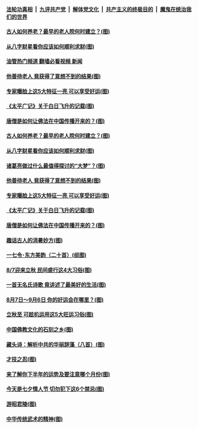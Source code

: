 ####  [法轮功真相](../../../../basic/blob/master/README.md?t=08081231) &nbsp;|&nbsp; [九评共产党](../../../../9ping.md/blob/master/README.md?t=08081231) &nbsp;|&nbsp; [解体党文化](../../../../jtdwh.md/blob/master/README.md?t=08081231)  &nbsp;|&nbsp; [共产主义的终极目的](../../../../gczydzjmd.md/blob/master/README.md?t=08081231) &nbsp;|&nbsp; [魔鬼在统治我们的世界](../../../../mgztzwmdsj.md/blob/master/README.md?t=08081231) 

#### [古人如何养老？最早的老人院何时建立？(图)](../pages/p7/1013351.md?t=08081231) 

#### [从八字财星看你应该如何顺利求财(图)](../pages/p7/1012773.md?t=08081231) 

#### [油管热门频道 翻墙必看视频 新闻](http://45.76.130.85:81/youtube.html?08081231)

#### [他善待老人 竟获得了意想不到的结果(图)](../pages/p7/1013480.md?t=08081231) 

#### [专家曝脸上这5大特征一亮 可以享受好运(图)](../pages/p7/1013643.md?t=08081231) 

#### [《太平广记》关于白日飞升的记载(图)](../pages/p7/1013337.md?t=08081231) 

#### [唐僧是如何让佛法在中国传播开来的？(图)](../pages/p7/1013611.md?t=08081231) 

#### [古人如何养老？最早的老人院何时建立？(图)](../pages/p7/1013351.md?t=08081231) 

#### [从八字财星看你应该如何顺利求财(图)](../pages/p7/1012773.md?t=08081231) 

#### [诸葛亮做过什么最值得探讨的“大梦”？(图)](../pages/p7/1013608.md?t=08081231) 

#### [他善待老人 竟获得了意想不到的结果(图)](../pages/p7/1013480.md?t=08081231) 

#### [专家曝脸上这5大特征一亮 可以享受好运(图)](../pages/p7/1013643.md?t=08081231) 

#### [《太平广记》关于白日飞升的记载(图)](../pages/p7/1013337.md?t=08081231) 

#### [唐僧是如何让佛法在中国传播开来的？(图)](../pages/p7/1013611.md?t=08081231) 

#### [趣话古人的消暑妙方(图)](../pages/p7/1013209.md?t=08081231) 

#### [一七令･东方美韵（二十首）(组图)](../pages/p7/1013324.md?t=08081231) 

#### [8/7迎来立秋 民间盛行这4大习俗(图)](../pages/p7/1013125.md?t=08081231) 

#### [一首无名氏诗歌 竟讲述了最美好的生活(图)](../pages/p7/1013322.md?t=08081231) 

#### [8月7日～9月6日 你的好运会在哪里？(图)](../pages/p7/1013091.md?t=08081231) 

#### [立秋至 可趁机运用这5大旺运习俗(图)](../pages/p7/1013285.md?t=08081231) 

#### [中国佛教文化的石刻之乡(图)](../pages/p7/1013514.md?t=08081231) 

#### [藏头诗：解析中共的华丽辞藻（八首）(图)](../pages/p7/1013171.md?t=08081231) 

#### [才技之忍(图)](../pages/p7/1013481.md?t=08081231) 

#### [来了解你下半年的运势及要注意哪个月份(图)](../pages/p7/1012735.md?t=08081231) 

#### [今天是七夕情人节 切勿犯下这6个禁忌(图)](../pages/p7/1013385.md?t=08081231) 

#### [游昭君陵(图)](../pages/p7/1013042.md?t=08081231) 

#### [中华传统武术的精神(图)](../pages/p7/1013199.md?t=08081231) 

<img src='http://gfw-breaker.win/goodnews/indexes/p7.md' width='0px' height='0px'/>
